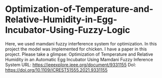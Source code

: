 # Optimization-of-Temperature-and-Relative-Humidity-in-Egg-Incubator-Using-Fuzzy-Logic
Here, we used mamdani fuzzy interference system for optimization. In this project the model was implemented for chicken.
I have a paper in this project. Please take a glimpse:
Optimization of Temperature and Relative Humidity in an Automatic Egg Incubator Using Mamdani Fuzzy Inference System
URL: https://ieeexplore.ieee.org/document/9331155
DoI: https://doi.org/10.1109/ICREST51555.2021.9331155
